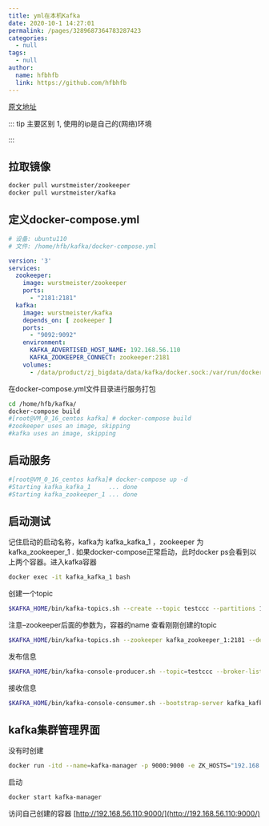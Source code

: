 ```yaml
---
title: yml在本机Kafka
date: 2020-10-1 14:27:01
permalink: /pages/3289687364783287423
categories: 
  - null
tags: 
  - null
author: 
  name: hfbhfb
  link: https://github.com/hfbhfb
---
```



 [原文地址](
https://www.jianshu.com/p/0edcc3addf3f
)


::: tip 主要区别
1,  使用的ip是自己的(网络)环境

:::

## 拉取镜像


``` bash
docker pull wurstmeister/zookeeper
docker pull wurstmeister/kafka
```

## 定义docker-compose.yml

``` yml
# 设备: ubuntu110
# 文件: /home/hfb/kafka/docker-compose.yml

version: '3'
services:
  zookeeper:
    image: wurstmeister/zookeeper
    ports:
      - "2181:2181"
  kafka:
    image: wurstmeister/kafka
    depends_on: [ zookeeper ]
    ports:
      - "9092:9092"
    environment:
      KAFKA_ADVERTISED_HOST_NAME: 192.168.56.110
      KAFKA_ZOOKEEPER_CONNECT: zookeeper:2181
    volumes:
      - /data/product/zj_bigdata/data/kafka/docker.sock:/var/run/docker.sock
```
在docker-compose.yml文件目录进行服务打包

``` bash
cd /home/hfb/kafka/
docker-compose build
#[root@VM_0_16_centos kafka] # docker-compose build
#zookeeper uses an image, skipping
#kafka uses an image, skipping
```
## 启动服务

``` bash
#[root@VM_0_16_centos kafka]# docker-compose up -d
#Starting kafka_kafka_1     ... done
#Starting kafka_zookeeper_1 ... done
```



## 启动测试

记住启动的启动名称，kafka为 kafka_kafka_1 ，zookeeper 为 kafka_zookeeper_1 .
如果docker-compose正常启动，此时docker ps会看到以上两个容器。进入kafka容器
``` bash
docker exec -it kafka_kafka_1 bash
```

创建一个topic
``` bash
$KAFKA_HOME/bin/kafka-topics.sh --create --topic testccc --partitions 1 --zookeeper kafka_zookeeper_1:2181 --replication-factor 1 
```

注意–zookeeper后面的参数为，容器的name
查看刚刚创建的topic

``` bash
$KAFKA_HOME/bin/kafka-topics.sh --zookeeper kafka_zookeeper_1:2181 --describe --topic testccc
```


发布信息
``` bash
$KAFKA_HOME/bin/kafka-console-producer.sh --topic=testccc --broker-list kafka_kafka_1:9092
```

接收信息
``` bash
$KAFKA_HOME/bin/kafka-console-consumer.sh --bootstrap-server kafka_kafka_1:9092 --from-beginning --topic testccc
```



## kafka集群管理界面

没有时创建
``` bash
docker run -itd --name=kafka-manager -p 9000:9000 -e ZK_HOSTS="192.168.56.110:2181" sheepkiller/kafka-manager
```

启动
``` bash
docker start kafka-manager
```


访问自己创建的容器
[http://192.168.56.110:9000/](http://192.168.56.110:9000/)


